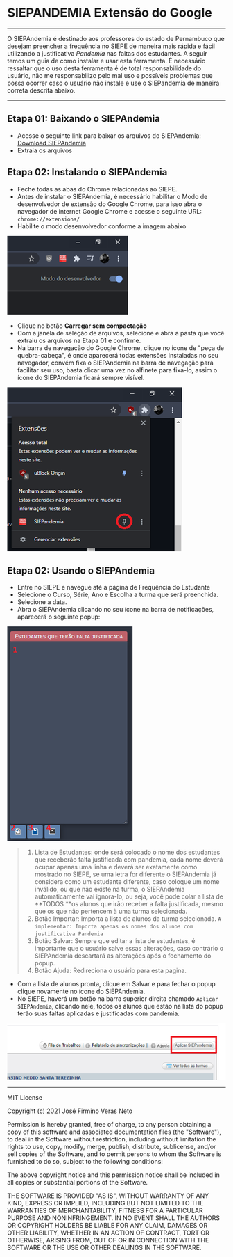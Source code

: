 # **SIEPANDEMIA** Extensão do Google

***

O SIEPAndemia é destinado aos professores do estado de Pernambuco que desejam preencher a frequência no SIEPE de maneira mais rápida e fácil utilizando a justificativa _Pandemia_ nas faltas dos estudantes. A seguir temos um guia de como instalar e usar esta ferramenta. É necessário ressaltar que o uso desta ferramenta é de total responsabilidade do usuário, não me responsabilizo pelo mal uso e possíveis problemas que possa ocorrer caso o usuário não instale e use o SIEPandemia de maneira correta descrita abaixo.

***

## Etapa 01: Baixando o SIEPAndemia
* Acesse o seguinte link para baixar os arquivos do SIEPAndemia: [Download SIEPAndemia](https://github.com/firminoveras/SIEPandemia-Chrome-Extension/archive/master.zip)
* Extraia os arquivos

## Etapa 02: Instalando o SIEPAndemia
* Feche todas as abas do Chrome relacionadas ao SIEPE.
* Antes de instalar o SIEPAndemia, é necessário habilitar o Modo de desenvolvedor de extensão do Google Chrome, para isso abra o navegador de internet Google Chrome e acesse o seguinte URL: `chrome://extensions/`
* Habilite o modo desenvolvedor conforme a imagem abaixo

![](https://github.com/firminoveras/SIEPandemia-Chrome-Extension/blob/master/wiki/wiki01.png)
* Clique no botão **Carregar sem compactação**
* Com a janela de seleção de arquivos, selecione e abra a pasta que você extraiu os arquivos na Etapa 01 e confirme.
* Na barra de navegação do Google Chrome, clique no ícone de "peça de quebra-cabeça", é onde aparecerá todas extensões instaladas no seu navegador, convém fixa o SIEPAndemia na barra de navegação para facilitar seu uso, basta clicar uma vez no alfinete para fixa-lo, assim o ícone do SIEPAndemia ficará sempre visível.

![](https://github.com/firminoveras/SIEPandemia-Chrome-Extension/blob/master/wiki/wiki02.png)

## Etapa 02: Usando o SIEPAndemia
* Entre no SIEPE e navegue até a página de Frequência do Estudante
* Selecione o Curso, Série, Ano e Escolha a turma que será preenchida.
* Selecione a data.
* Abra o SIEPAndemia clicando no seu ícone na barra de notificações, aparecerá o seguinte popup:

![](https://github.com/firminoveras/SIEPandemia-Chrome-Extension/blob/master/wiki/wiki03.png)
>1. Lista de Estudantes: onde será colocado o nome dos estudantes que receberão falta justificada com pandemia, cada nome deverá ocupar apenas uma linha e deverá ser exatamente como mostrado no SIEPE, se uma letra for diferente o SIEPAndemia já considera como um estudante diferente, caso coloque um nome inválido, ou que não existe na turma, o SIEPAndemia automaticamente vai ignora-lo, ou seja, você pode colar a lista de **TODOS **os alunos que irão receber a falta justificada, mesmo que os que não pertencem à uma turma selecionada.
>2. Botão Importar: Importa a lista de alunos da turma selecionada. `A implementar: Importa apenas os nomes dos alunos com justificativa Pandemia`
>3. Botão Salvar: Sempre que editar a lista de estudantes, é importante que o usuário salve essas alterações, caso contrário o SIEPAndemia descartará as alterações após o fechamento do popup.
>4. Botão Ajuda: Redireciona o usuário para esta pagina.
* Com a lista de alunos pronta, clique em Salvar e para fechar o popup clique novamente no ícone do SIEPAndemia.
* No SIEPE, haverá um botão na barra superior direita chamado `Aplicar SIEPAndemia`, clicando nele, todos os alunos que estão na lista do popup terão suas faltas aplicadas e justificadas com pandemia.

![](https://github.com/firminoveras/SIEPandemia-Chrome-Extension/blob/master/wiki/wiki04.png)

***

MIT License

Copyright (c) 2021 José Firmino Veras Neto

Permission is hereby granted, free of charge, to any person obtaining a copy
of this software and associated documentation files (the "Software"), to deal
in the Software without restriction, including without limitation the rights
to use, copy, modify, merge, publish, distribute, sublicense, and/or sell
copies of the Software, and to permit persons to whom the Software is
furnished to do so, subject to the following conditions:

The above copyright notice and this permission notice shall be included in all
copies or substantial portions of the Software.

THE SOFTWARE IS PROVIDED "AS IS", WITHOUT WARRANTY OF ANY KIND, EXPRESS OR
IMPLIED, INCLUDING BUT NOT LIMITED TO THE WARRANTIES OF MERCHANTABILITY,
FITNESS FOR A PARTICULAR PURPOSE AND NONINFRINGEMENT. IN NO EVENT SHALL THE
AUTHORS OR COPYRIGHT HOLDERS BE LIABLE FOR ANY CLAIM, DAMAGES OR OTHER
LIABILITY, WHETHER IN AN ACTION OF CONTRACT, TORT OR OTHERWISE, ARISING FROM,
OUT OF OR IN CONNECTION WITH THE SOFTWARE OR THE USE OR OTHER DEALINGS IN THE
SOFTWARE.
